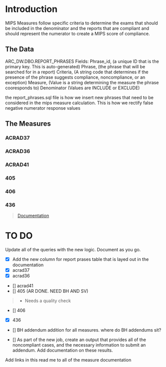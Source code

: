 # Introduction 
MIPS Measures follow specific criteria to determine the exams that should be included in the denominator and the reports that are compliant and should represent the numerator to create a MIPS score of compliance. 

## The Data 
ARC_DW.DBO.REPORT_PHRASES 
  Fields: Phrase_id, (a unique ID that is the primary key. This is auto-generated)
          Phrase, (the phrase that will be searched for in a report)
          Criteria, (A string code that determines if the presence of the phrase suggests compliance, noncompliance, or an exception)
          Measure, (Value is a string determining the measure the phrase cooresponds to)
          Denominator (Values are INCLUDE or EXCLUDE)
  
  the report_phrases.sql file is how we insert new phrases that need to be considered in the mips measure calculation. This is how we rectify false negative numerator response values 

## The Measures 

### ACRAD37

### ACRAD36

### ACRAD41

### 405

### 406

### 436
  > [Documentation](https://qpp.cms.gov/docs/QPP_quality_measure_specifications/CQM-Measures/2020_Measure_436_MIPSCQM.pdf)



# TO DO 
Update all of the queries with the new logic. Document as you go. 
- [x] Add the new column for report prases table that is layed out in the documentation
- [X] acrad37 
- [X] acrad36 
- [] acrad41
- [] 405 (AR DONE. NEED BH AND SV)
> - Needs a quality check
- [] 406
- [x] 436 
- [] BH addendum addition for all measures. where do BH addendums sit?
 

- [] As part of the new job, create an output that provides all of the noncompliant cases, and the necessary information to submit an addendum.
  Add documentation on these results. 

Add links in this read me to all of the measure documentation